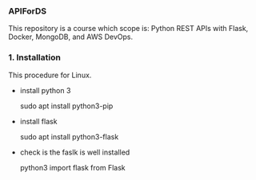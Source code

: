 ### APIForDS
This repository is a course which scope is: Python REST APIs with Flask, Docker, MongoDB, and AWS DevOps.

### 1. Installation

This procedure for Linux.

- install python 3

  sudo apt install python3-pip

- install flask

  sudo apt install python3-flask

- check is the faslk is well installed 
  
  python3
  import flask from Flask
